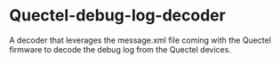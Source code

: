 # Quectel-debug-log-decoder
A decoder that leverages the message.xml file coming with the Quectel firmware to decode the debug log from the Quectel devices.
